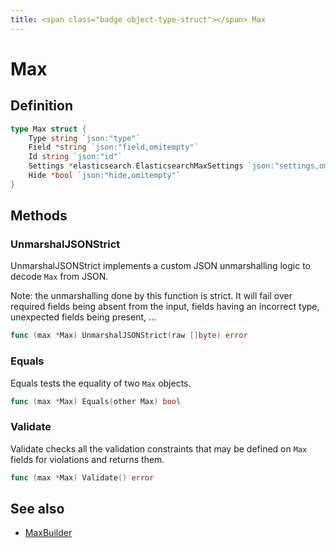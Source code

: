 ```yaml
---
title: <span class="badge object-type-struct"></span> Max
---
```

# <span class="badge object-type-struct"></span> Max

## Definition

```go
type Max struct {
    Type string `json:"type"`
    Field *string `json:"field,omitempty"`
    Id string `json:"id"`
    Settings *elasticsearch.ElasticsearchMaxSettings `json:"settings,omitempty"`
    Hide *bool `json:"hide,omitempty"`
}
```
## Methods

### <span class="badge object-method"></span> UnmarshalJSONStrict

UnmarshalJSONStrict implements a custom JSON unmarshalling logic to decode `Max` from JSON.

Note: the unmarshalling done by this function is strict. It will fail over required fields being absent from the input, fields having an incorrect type, unexpected fields being present, …

```go
func (max *Max) UnmarshalJSONStrict(raw []byte) error
```

### <span class="badge object-method"></span> Equals

Equals tests the equality of two `Max` objects.

```go
func (max *Max) Equals(other Max) bool
```

### <span class="badge object-method"></span> Validate

Validate checks all the validation constraints that may be defined on `Max` fields for violations and returns them.

```go
func (max *Max) Validate() error
```

## See also

 * <span class="badge builder"></span> [MaxBuilder](./builder-MaxBuilder.md)
